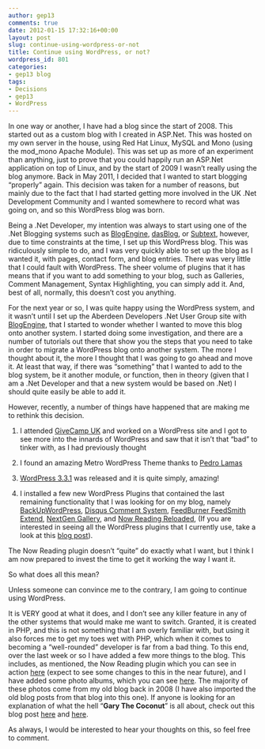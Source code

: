```yaml
---
author: gep13
comments: true
date: 2012-01-15 17:32:16+00:00
layout: post
slug: continue-using-wordpress-or-not
title: Continue using WordPress, or not?
wordpress_id: 801
categories:
- gep13 blog
tags:
- Decisions
- gep13
- WordPress
---
```


In one way or another, I have had a blog since the start of 2008. This started out as a custom blog with I created in ASP.Net. This was hosted on my own server in the house, using Red Hat Linux, MySQL and Mono (using the mod_mono Apache Module). This was set up as more of an experiment than anything, just to prove that you could happily run an ASP.Net application on top of Linux, and by the start of 2009 I wasn’t really using the blog anymore. Back in May 2011, I decided that I wanted to start blogging “properly” again. This decision was taken for a number of reasons, but mainly due to the fact that I had started getting more involved in the UK .Net Development Community and I wanted somewhere to record what was going on, and so this WordPress blog was born.

 

Being a .Net Developer, my intention was always to start using one of the .Net Blogging systems such as [BlogEngine](http://www.dotnetblogengine.net/), [dasBlog](http://dasblog.info/), or [Subtext](http://subtextproject.com/default.aspx?AspxAutoDetectCookieSupport=1), however, due to time constraints at the time, I set up this WordPress blog. This was ridiculously simple to do, and I was very quickly able to set up the blog as I wanted it, with pages, contact form, and blog entries. There was very little that I could fault with WordPress. The sheer volume of plugins that it has means that if you want to add something to your blog, such as Galleries, Comment Management, Syntax Highlighting, you can simply add it. And, best of all, normally, this doesn’t cost you anything.

 

For the next year or so, I was quite happy using the WordPress system, and it wasn’t until I set up the Aberdeen Developers .Net User Group site with [BlogEngine](http://www.dotnetblogengine.net/), that I started to wonder whether I wanted to move this blog onto another system. I started doing some investigation, and there are a number of tutorials out there that show you the steps that you need to take in order to migrate a WordPress blog onto another system. The more I thought about it, the more I thought that I was going to go ahead and move it. At least that way, if there was “something” that I wanted to add to the blog system, be it another module, or function, then in theory (given that I am a .Net Developer and that a new system would be based on .Net) I should quite easily be able to add it.

 

However, recently, a number of things have happened that are making me to rethink this decision.

 

  
  1. I attended [GiveCamp UK](http://www.gep13.co.uk/blog/?p=569) and worked on a WordPress site and I got to see more into the innards of WordPress and saw that it isn’t that “bad” to tinker with, as I had previously thought
   
  2. I found an amazing Metro WordPress Theme thanks to [Pedro Lamas](http://www.pedrolamas.com/2011/12/21/metro-cimbalino-wordpress-theme/)
   
  3. [WordPress 3.3.1](http://www.gep13.co.uk/blog/?p=416) was released and it is quite simply, amazing!
   
  4. I installed a few new WordPress Plugins that contained the last remaining functionality that I was looking for on my blog, namely [BackUpWordPress](http://wordpress.org/extend/plugins/backupwordpress/), [Disqus Comment System](http://wordpress.org/extend/plugins/disqus-comment-system/), [FeedBurner FeedSmith Extend](http://wordpress.org/extend/plugins/feedburner-setting/), [NextGen Gallery](http://alexrabe.de/wordpress-plugins/nextgen-gallery/), and [Now Reading Reloaded](http://wordpress.org/extend/plugins/now-reading-reloaded/), (If you are interested in seeing all the WordPress plugins that I currently use, take a look at this [blog post](http://www.gep13.co.uk/blog/?p=174)).
 

The Now Reading plugin doesn’t “quite” do exactly what I want, but I think I am now prepared to invest the time to get it working the way I want it.

 

So what does all this mean?

 

Unless someone can convince me to the contrary, I am going to continue using WordPress.

 

It is VERY good at what it does, and I don’t see any killer feature in any of the other systems that would make me want to switch. Granted, it is created in PHP, and this is not something that I am overly familiar with, but using it also forces me to get my toes wet with PHP, which when it comes to becoming a “well-rounded” developer is far from a bad thing. To this end, over the last week or so I have added a few more things to the blog. This includes, as mentioned, the Now Reading plugin which you can see in action [here](http://www.gep13.co.uk/blog/?now_reading_library=true) (expect to see some changes to this in the near future), and I have added some photo albums, which you can see [here](http://www.gep13.co.uk/blog/?page_id=581). The majority of these photos come from my old blog back in 2008 (I have also imported the old blog posts from that blog into this one). If anyone is looking for an explanation of what the hell “**Gary The Coconut**” is all about, check out this blog post [here](http://www.gep13.co.uk/blog/?p=698) and [here](http://www.gep13.co.uk/blog/?p=694).

 

As always, I would be interested to hear your thoughts on this, so feel free to comment.
